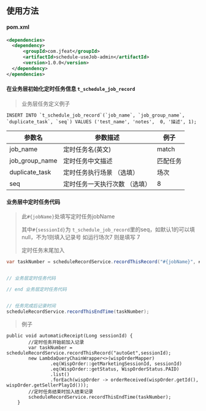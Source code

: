 ## 使用方法


#### pom.xml 
```xml
<dependencies>
  <dependency>
      <groupId>com.jfeat</groupId>
      <artifactId>schedule-useJob-admin</artifactId>
      <version>1.0.0</version>
  </dependency>
</ependencies>
```

#### 在业务层初始化定时任务信息 `t_schedule_job_record`
> 业务层任务定义例子
```
INSERT INTO `t_schedule_job_record`(`job_name`, `job_group_name`, `duplicate_task`, `seq`) VALUES ('test_name', 'notes',  0, '描述', 1);
```
| 参数名           | 参数描述            |例子|
|---------------|-----------------|-----|
| job_name      | 定时任务名(英文)       |match|
| job_group_name | 定时任务中文描述        |匹配任务|
| duplicate_task | 定时任务执行场景 （选填）   |场次|
| seq           | 定时任务一天执行次数 （选填） |8|



#### 业务层中定时任务代码

> 
> 此`#{jobName}`处填写定时任务jobName
> 
> 其中`#{sessionId}`为 `t_schedule_job_record`里的seq，如默认1的可以填null，不为1则填入记录号 如运行场次7 则是填写 7
>
>  定时任务末尾加入

```java 
var taskNumber = scheduleRecordService.recordThisRecord("#{jobName}", #{sessionId)});


// 业务层定时任务代码

// end 业务层定时任务代码


// 任务完成后记录时间
scheduleRecordService.recordThisEndTime(taskNumber);
```
>例子
```
public void automaticReceipt(Long sessionId) {
        //定时任务开始前加入记录
        var taskNumber = scheduleRecordService.recordThisRecord("autoGet",sessionId);
        new LambdaQueryChainWrapper<>(wispOrderMapper)
                .eq(WispOrder::getMarketingSessionId, sessionId)
                .eq(WispOrder::getStatus, WispOrderStatus.PAID)
                .list()
                .forEach(wispOrder -> orderReceived(wispOrder.getId(), wispOrder.getSellerPlayId()));
        //定时任务结束时加入结束记录
        scheduleRecordService.recordThisEndTime(taskNumber);
    }
```


